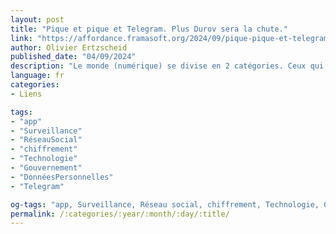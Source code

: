 ```yaml
---
layout: post
title: "Pique et pique et Telegram. Plus Durov sera la chute."
link: "https://affordance.framasoft.org/2024/09/pique-pique-et-telegram/"
author: Olivier Ertzscheid
published_date: "04/09/2024"
description: "Le monde (numérique) se divise en 2 catégories. Ceux qui ont un pistolet chargé pensent que la liberté d’expression doit y être totale, et ceux qui creusent pensent qu’elle doit y être encadrée comme dans tout espace public. L’occasion de l’arrestation de Pavel Durov (aussi orthographié Dourov), patron du réseau social Telegram, soulève une infinité de questions passionnantes dans le contexte politique actuel de nos usages et environnements numériques."
language: fr
categories:
- Liens

tags:
- "app"
- "Surveillance"
- "RéseauSocial"
- "chiffrement"
- "Technologie"
- "Gouvernement"
- "DonnéesPersonnelles"
- "Telegram"

og-tags: "app, Surveillance, Réseau social, chiffrement, Technologie, Gouvernement, Données personnelles, Telegram"
permalink: /:categories/:year/:month/:day/:title/
---
```

